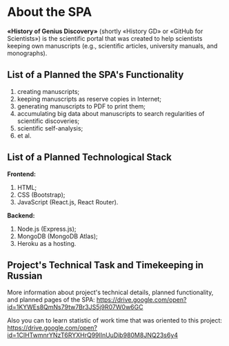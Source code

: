 # About the SPA

**«History of Genius Discovery»** (shortly «History GD» or «GitHub 
for Scientists») is the scientific portal that was created to help 
scientists keeping own manuscripts (e.g., scientific articles, 
university manuals, and monographs).

## List of a Planned the SPA's Functionality
1) creating manuscripts;
2) keeping manuscripts as reserve copies in Internet;
3) generating manuscripts to PDF to print them;
4) accumulating big data about manuscripts to search regularities 
of scientific discoveries;
5) scientific self-analysis;
6) et al.

## List of a Planned Technological Stack
**Frontend:**
1) HTML;
2) CSS (Bootstrap);
3) JavaScript (React.js, React Router).

**Backend:**
1) Node.js (Express.js);
2) MongoDB (MongoDB Atlas);
3) Heroku as a hosting.

## Project's Technical Task and Timekeeping in Russian
More information about project's technical details, planned 
functionality, and planned pages of the SPA: 
https://drive.google.com/open?id=1KYWEs8QmNs79tw7Br3JS5j9R07W0w6GC

Also you can to learn statistic of work time that was oriented to 
this project: 
https://drive.google.com/open?id=1CIHTwmnrYNzT6RYXHrQ99lInUuDib980M8JNQ23s6y4

